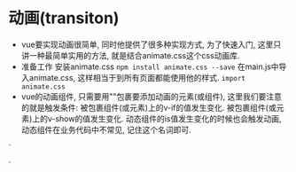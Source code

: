 # 动画(transiton)
- vue要实现动画很简单, 同时他提供了很多种实现方式, 为了快速入门, 这里只讲一种最简单实用的方法, 就是结合animate.css这个css动画库.
- 准备工作
  安装animate.css
  `npm install animate.css --save`
  在main.js中导入animate.css, 这样相当于到所有页面都能使用他的样式.
  `import animate.css`
- <transition>
  vue的动画组件, 只需要用"<transition>"包裹要添加动画的元素(或组件), 这里我们要注意的就是触发条件:
  被包裹组件(或元素)上的v-if的值发生变化.
  被包裹组件(或元素)上的v-show的值发生变化.
  动态组件的is值发生变化的时候也会触发动画, 动态组件在业务代码中不常见,  记住这个名词即可.
 ` <template>
  <button @click="isShow = !isShow">切换</button>

  <transition
    :duration="1000"
    enter-active-class="animate__animated animate__fadeInDown"
    leave-active-class="animate__animated animate__fadeOutUp"
    >
    <p v-if="isShow">hello</p>
  </transition>
  </template>

  <script>
  import "animate.css";
  import { defineComponent } from "vue";
  export default defineComponent({
    data() {
      return {
        isShow: true,
      };
    },
  });
  </script>
 `
